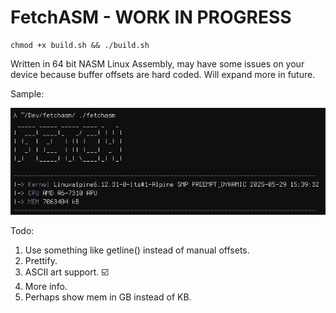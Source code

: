 # FetchASM - WORK IN PROGRESS
```
chmod +x build.sh && ./build.sh
```
Written in 64 bit NASM Linux Assembly, may have some issues on your device because buffer offsets are hard coded.
Will expand more in future.

Sample:


![alt text](https://raw.githubusercontent.com/TripleRestriction/FetchASM/refs/heads/main/sample.png)



Todo:
1) Use something like getline() instead of manual offsets.
2) Prettify.
3) ASCII art support. ☑️
4) More info.
5) Perhaps show mem in GB instead of KB.
